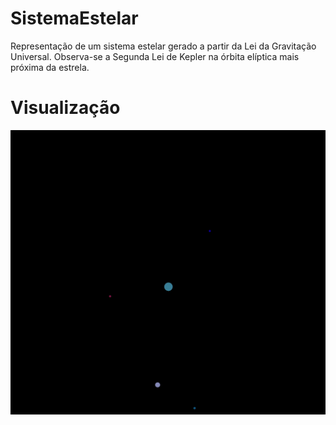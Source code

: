 # SistemaEstelar
Representação de um sistema estelar gerado a partir da Lei da Gravitação Universal. Observa-se a Segunda Lei de Kepler na órbita elíptica mais próxima da estrela.

# Visualização

![](https://github.com/rafaelcarvsantos/SistemaEstelar/blob/main/Recording%202023-06-03%20130138.gif)
